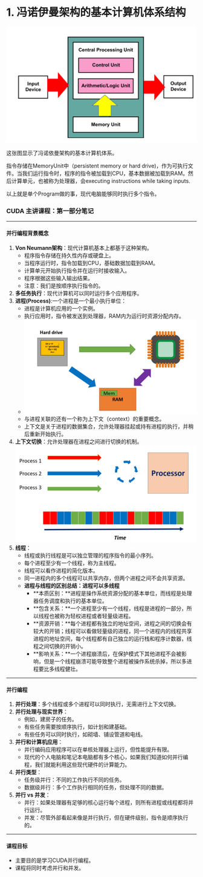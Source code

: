 # 1. 冯诺伊曼架构的基本计算机体系结构

![image-20230829191819318](./assets/image-20230829191819318.png)

这张图显示了冯诺依曼架构的基本计算机体系。

指令存储在MemoryUnit中（persistent memory or hard drive)，作为可执行文件。当我们运行指令时，程序的指令被加载到CPU，基本数据被加载到RAM。然后计算单元，也被称为处理器，会executing instructions while taking inputs.

以上就是单个Program做的事，现代电脑能够同时执行多个指令。

### CUDA 主讲课程：第一部分笔记

------

#### 并行编程背景概念

1. **Von Neumann架构**：现代计算机基本上都基于这种架构。
   - 程序指令存储在持久性内存或硬盘上。
   - 当程序运行时，指令加载到CPU，基础数据加载到RAM。
   - 计算单元开始执行指令并在运行时接收输入。
   - 程序根据这些输入输出结果。
   - 注意：我们是按顺序执行指令的。
2. **多任务执行**：现代计算机可以同时运行多个应用程序。
3. **进程(Process)**:一个进程是一个最小执行单位：
   - 进程是计算机应用的一个实例。
   - 执行应用时，指令被发送到处理器，RAM内为运行时资源分配内存。
   - ![image-20230829195220094](./assets/image-20230829195220094.png)
   - 与进程关联的还有一个称为上下文（context）的重要概念。
   - 上下文是关于进程的数据集合，允许处理器挂起或持有进程的执行，并稍后重新开始执行。
4. **上下文切换**：允许处理器在进程之间进行切换的机制。![image-20230829195245498](./assets/image-20230829195245498.png)
5. **线程**：
   - 线程或执行线程是可以独立管理的程序指令的最小序列。
   - 每个进程至少有一个线程，称为主线程。
   - 线程可以看作进程的简化版本。
   - 同一进程内的多个线程可以共享内存，但两个进程之间不会共享资源。
   - **进程与线程的区别总结：进程可以多线程**
     - **本质区别：**进程是操作系统资源分配的基本单位，而线程是处理器任务调度和执行的基本单位。
     - **包含关系：**一个进程至少有一个线程，线程是进程的一部分，所以线程也被称为轻权进程或者轻量级进程。
     - **资源开销：**每个进程都有独立的地址空间，进程之间的切换会有较大的开销；线程可以看做轻量级的进程，同一个进程内的线程共享进程的地址空间，每个线程都有自己独立的运行栈和程序计数器，线程之间切换的开销小。
     - **影响关系：**一个进程崩溃后，在保护模式下其他进程不会被影响，但是一个线程崩溃可能导致整个进程被操作系统杀掉，所以多进程要比多线程健壮。

------

#### 并行编程

1. **并行处理**：多个线程或多个进程可以同时执行，无需进行上下文切换。
2. **并行处理与现实世界**：
   - 例如，建房子的任务。
   - 有些任务需要按顺序执行，如计划和建基础。
   - 有些任务可以同时执行，如砌墙、铺设管道和电线。
3. **并行和计算机应用**：
   - 并行编码应用程序可以在单核处理器上运行，但性能提升有限。
   - 现代的个人电脑和笔记本电脑都有多个核心，如果我们知道如何并行编程，我们就能利用这些现代硬件的计算能力。
4. **并行类型**：
   - 任务级并行：不同的工作执行不同的任务。
   - 数据级并行：多个工作执行相同的任务，但处理不同的数据。
5. **并行 vs 并发**：
   - 并行：如果处理器有足够的核心运行每个进程，则所有进程或线程都将并行运行。
   - 并发：尽管外部看起来像是并行执行，但在硬件级别，指令是顺序执行的。

------

#### 课程目标

- 主要目的是学习CUDA并行编程。
- 课程将同时考虑并行和并发。